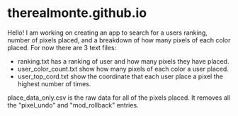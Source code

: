 # therealmonte.github.io

Hello!
I am working on creating an app to search for a users ranking, number of pixels placed, and a breakdown of how many pixels of each color placed.
For now there are 3 text files:
* ranking.txt has a ranking of user and how many pixels they have placed.
* user_color_count.txt show how many pixels of each color a user placed.
* user_top_cord.txt show the coordinate that each user place a pixel the highest number of times.

place_data_only.csv is the raw data for all of the pixels placed. It removes all the "pixel_undo" and "mod_rollback" entries.